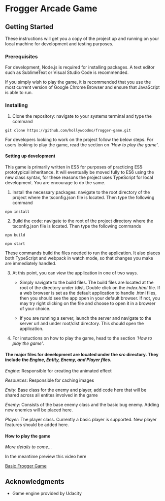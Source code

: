 # Frogger Arcade Game

## Getting Started

These instructions will get you a copy of the project up and running on your local machine for development and testing purposes. 

### Prerequisites

For development, Node.js is required for installing packages. A text editor such as SublimeText or Visual Studio Code is recommended.

If you simply wish to play the game, it is recommended that you use the most current version of Google Chrome Browser and ensure that JavaScript is able to run.

### Installing

1. Clone the repository: navigate to your systems terminal and type the command
  
``` git clone https://github.com/hollywoodno/frogger-game.git ```

For developers looking to work on the project follow the below steps. For users looking to play the game, read the section on *'How to play the game'*.

#### Setting up development

This game is primarily written in ES5 for purposes of practicing ES5 prototypical inheritance. It will eventually be moved fully to ES6 using the new class syntax, for these reasons the project uses TypeScript for local development. You are encourage to do the same. 

1. Install the necessary packages: navigate to the root directory of the project
where the tsconfig.json file is located. Then type the following command
  
  
```npm install```
  
  
2. Build the code: navigate to the root of the project directory where the tsconfig.json file is located. Then type the following commands
  
  
```npm build```
  
  
```npm start```


These commands build the files needed to run the application. It also places both TypeScript and webpack in watch mode, so that changes you make are immediately handled. 

3. At this point, you can view the application in one of two ways. 

    - Simply navigate to the build files. The build files are located at the root of the directory under /dist. Double click on the *index.html* file. If a web browser is set as the default application to handle .html files, then you should see the app open in your default browser. If not, you may try right clicking on the file and choose to open it in a browser of your choice. 

    - If you are running a server, launch the server and navigate to the server url and under root/dist directory. This should open the application.

5. For instuctions on how to play the game, head to the section *'How to play the game'*. 

#### The major files for development are located under the *src* directory. They include the *Engine, Entity, Enemy, and Player files*.

*Engine*: Responsible for creating the animated effect

*Resources*: Responsible for caching images

*Enity*: Base class for the enemy and player, add code here that will be shared across all entites involved in the game

*Enemy*: Consists of the base enemy class and the basic bug enemy. Adding new enemies will be placed here.

*Player*: The player class. Currently a basic player is supported. New player features should be added here.

#### How to play the game
*More details to come...*
  
In the meantime preview this video here
   
[Basic Frogger Game](https://www.youtube.com/watch?v=kaifTslArtY)


## Acknowledgments

* Game engine provided by Udacity

